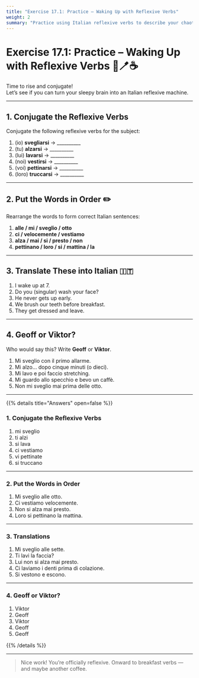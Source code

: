 ```yaml
---
title: "Exercise 17.1: Practice – Waking Up with Reflexive Verbs"
weight: 2
summary: "Practice using Italian reflexive verbs to describe your chaotic (or peaceful) mornings."
---
```


# Exercise 17.1: Practice – Waking Up with Reflexive Verbs 🛌🪥☕

Time to rise and conjugate!  
Let’s see if you can turn your sleepy brain into an Italian reflexive machine.

---

## 1. Conjugate the Reflexive Verbs

Conjugate the following reflexive verbs for the subject:

1. (io) **svegliarsi** → __________  
2. (tu) **alzarsi** → __________  
3. (lui) **lavarsi** → __________  
4. (noi) **vestirsi** → __________  
5. (voi) **pettinarsi** → __________  
6. (loro) **truccarsi** → __________

---

## 2. Put the Words in Order ✏️

Rearrange the words to form correct Italian sentences:

1. **alle / mi / sveglio / otto**  
2. **ci / velocemente / vestiamo**  
3. **alza / mai / si / presto / non**  
4. **pettinano / loro / si / mattina / la**

---

## 3. Translate These into Italian 🇮🇹

1. I wake up at 7.  
2. Do you (singular) wash your face?  
3. He never gets up early.  
4. We brush our teeth before breakfast.  
5. They get dressed and leave.

---

## 4. Geoff or Viktor?

Who would say this? Write **Geoff** or **Viktor**.

1. Mi sveglio con il primo allarme.  
2. Mi alzo… dopo cinque minuti (o dieci).  
3. Mi lavo e poi faccio stretching.  
4. Mi guardo allo specchio e bevo un caffè.  
5. Non mi sveglio mai prima delle otto.

---

{{% details title="Answers" open=false %}}

### 1. Conjugate the Reflexive Verbs

1. mi sveglio  
2. ti alzi  
3. si lava  
4. ci vestiamo  
5. vi pettinate  
6. si truccano

---

### 2. Put the Words in Order

1. Mi sveglio alle otto.  
2. Ci vestiamo velocemente.  
3. Non si alza mai presto.  
4. Loro si pettinano la mattina.

---

### 3. Translations

1. Mi sveglio alle sette.  
2. Ti lavi la faccia?  
3. Lui non si alza mai presto.  
4. Ci laviamo i denti prima di colazione.  
5. Si vestono e escono.

---

### 4. Geoff or Viktor?

1. Viktor  
2. Geoff  
3. Viktor  
4. Geoff  
5. Geoff

{{% /details %}}

---

> Nice work! You’re officially reflexive. Onward to breakfast verbs — and maybe another coffee.
